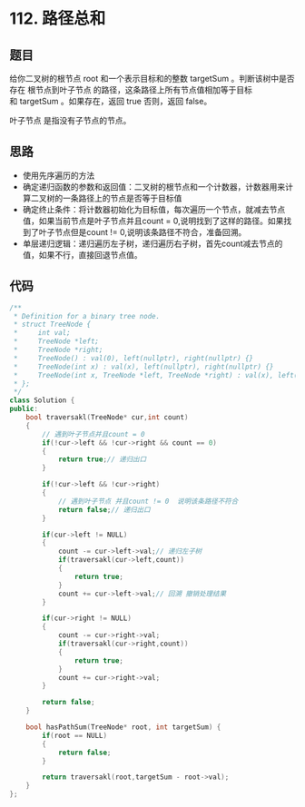 # 112. 路径总和

## 题目
给你二叉树的根节点 root 和一个表示目标和的整数 targetSum 。判断该树中是否存在 根节点到叶子节点 的路径，这条路径上所有节点值相加等于目标和 targetSum 。如果存在，返回 true 否则，返回 false。

叶子节点 是指没有子节点的节点。

## 思路
* 使用先序遍历的方法
* 确定递归函数的参数和返回值：二叉树的根节点和一个计数器，计数器用来计算二叉树的一条路径上的节点是否等于目标值
* 确定终止条件：将计数器初始化为目标值，每次遍历一个节点，就减去节点值，如果当前节点是叶子节点并且count = 0,说明找到了这样的路径。如果找到了叶子节点但是count != 0,说明该条路径不符合，准备回溯。
* 单层递归逻辑：递归遍历左子树，递归遍历右子树，首先count减去节点的值，如果不行，直接回退节点值。

## 代码

```cpp
/**
 * Definition for a binary tree node.
 * struct TreeNode {
 *     int val;
 *     TreeNode *left;
 *     TreeNode *right;
 *     TreeNode() : val(0), left(nullptr), right(nullptr) {}
 *     TreeNode(int x) : val(x), left(nullptr), right(nullptr) {}
 *     TreeNode(int x, TreeNode *left, TreeNode *right) : val(x), left(left), right(right) {}
 * };
 */
class Solution {
public:
    bool traversakl(TreeNode* cur,int count)
    {
        // 遇到叶子节点并且count = 0
        if(!cur->left && !cur->right && count == 0)
        {
            return true;// 递归出口
        }

        if(!cur->left && !cur->right)
        {
            // 遇到叶子节点 并且count != 0  说明该条路径不符合
            return false;// 递归出口
        }

        if(cur->left != NULL)
        {
            count -= cur->left->val;// 递归左子树
            if(traversakl(cur->left,count))
            {
                return true;
            }
            count += cur->left->val;// 回溯 撤销处理结果
        }

        if(cur->right != NULL)
        {
            count -= cur->right->val;
            if(traversakl(cur->right,count))
            {
                return true;
            }
            count += cur->right->val;
        }

        return false;
    }

    bool hasPathSum(TreeNode* root, int targetSum) {
        if(root == NULL)
        {
            return false;
        }

        return traversakl(root,targetSum - root->val);
    }
};
```
